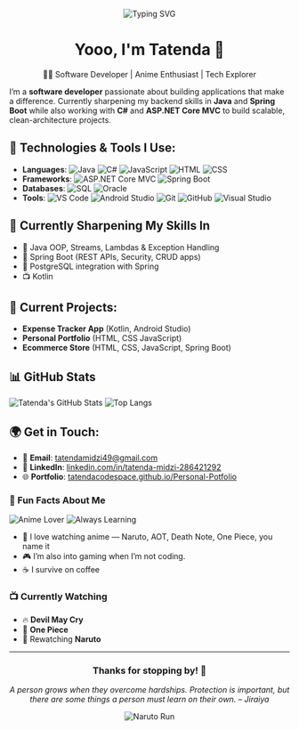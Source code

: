 <p align="center">
  <img src="https://readme-typing-svg.demolab.com?font=Fira+Code&pause=1000&color=F75C7E&center=true&vCenter=true&width=435&lines=Konnichiwa+%F0%9F%91%8B;I+love+building+cool+apps+with+code;Anime+fan+and+code+ninja+%F0%9F%A4%AB;Let's+connect+%F0%9F%91%80" alt="Typing SVG" />
</p>

<h1 align="center">Yooo, I'm Tatenda 👋</h1>
<p align="center">
  🧑‍💻 Software Developer | Anime Enthusiast | Tech Explorer
</p>

I’m a **software developer** passionate about building applications that make a difference. Currently sharpening my backend skills in **Java** and **Spring Boot** while also working with **C#** and **ASP.NET Core MVC** to build scalable, clean-architecture projects.

## 🔧 Technologies & Tools I Use:
- **Languages**:  ![Java](https://img.shields.io/badge/Java-ED8B00?style=flat&logo=java&logoColor=white)  ![C#](https://img.shields.io/badge/C%23-239120?style=flat&logo=csharp&logoColor=white)   ![JavaScript](https://img.shields.io/badge/JavaScript-F7DF1E?style=flat&logo=javascript&logoColor=black)  ![HTML](https://img.shields.io/badge/HTML-E34F26?style=flat&logo=html5&logoColor=white)  ![CSS](https://img.shields.io/badge/CSS-1572B6?style=flat&logo=css3&logoColor=white)
- **Frameworks**: ![ASP.NET Core MVC](https://img.shields.io/badge/ASP.NET_Core_MVC-5C2D91?style=flat&logo=dotnet&logoColor=white)  ![Spring Boot](https://img.shields.io/badge/Spring_Boot-6DB33F?style=flat&logo=springboot&logoColor=white)
- **Databases**: ![SQL](https://img.shields.io/badge/SQL-4479A1?style=flat&logo=mysql&logoColor=white)  ![Oracle](https://img.shields.io/badge/Oracle-F80000?style=flat&logo=oracle&logoColor=white)
- **Tools**: ![VS Code](https://img.shields.io/badge/VS_Code-007ACC?style=flat&logo=visualstudiocode&logoColor=white) ![Android Studio](https://img.shields.io/badge/Android_Studio-3DDC84?style=flat&logo=androidstudio&logoColor=white) ![Git](https://img.shields.io/badge/Git-F05032?style=flat&logo=git&logoColor=white) ![GitHub](https://img.shields.io/badge/GitHub-181717?style=flat&logo=github&logoColor=white) ![Visual Studio](https://img.shields.io/badge/Visual_Studio-5C2D91?style=flat&logo=visualstudio&logoColor=white)

## 🧪 Currently Sharpening My Skills In

- 🧠 Java OOP, Streams, Lambdas & Exception Handling
- 🌱 Spring Boot (REST APIs, Security, CRUD apps)
- 🐘 PostgreSQL integration with Spring
- 📺 Kotlin

## 🚀 Current Projects:
- **Expense Tracker App** (Kotlin, Android Studio)
- **Personal Portfolio** (HTML, CSS JavaScript)
- **Ecommerce Store** (HTML, CSS, JavaScript, Spring Boot)

## 📊 GitHub Stats

![Tatenda's GitHub Stats](https://github-readme-stats.vercel.app/api?username=tatendacodespace&show_icons=true&theme=dark&count_private=true)
![Top Langs](https://github-readme-stats.vercel.app/api/top-langs/?username=tatendacodespace&layout=compact&theme=dark)

## 🌍 Get in Touch:
- 📧 **Email**: [tatendamidzi49@gmail.com](mailto:tatendamidzi49@gmail.com)
- 💼 **LinkedIn**: [linkedin.com/in/tatenda-midzi-286421292](https://www.linkedin.com/in/tatenda-midzi-286421292/)
- 🌐 **Portfolio**: [tatendacodespace.github.io/Personal-Potfolio](https://tatendacodespace.github.io/Personal-Potfolio/)

### 🧠 Fun Facts About Me

![Anime Lover](https://img.shields.io/badge/I_%E2%9D%A4_Anime-E10098?style=for-the-badge&logo=Crunchyroll&logoColor=white)
![Always Learning](https://img.shields.io/badge/Always-Learning-FFCE00?style=for-the-badge&logo=Coursera&logoColor=black)

- 🌸 I love watching anime — Naruto, AOT, Death Note, One Piece, you name it
- 🎮 I’m also into gaming when I’m not coding.
- ☕ I survive on coffee

### 📺 Currently Watching
- 🔥 **Devil May Cry**
- 👺 **One Piece**
- 🤖 Rewatching **Naruto**

---

<div align="center">

### Thanks for stopping by! 👋  
_A person grows when they overcome hardships. Protection is important, but there are some things a person must learn on their own. – Jiraiya_

![Naruto Run](https://media.giphy.com/media/v1.Y2lkPTc5MGI3NjExY2U2NmEzc2VvZ3dmZDR4eGI5ZXlmMmtxcnF0amczZWhxMHQ5dWYzdSZlcD12MV9naWZzX3NlYXJjaCZjdD1n/XARctHXJvoIQP0rH3y/giphy.gif)

</div>




